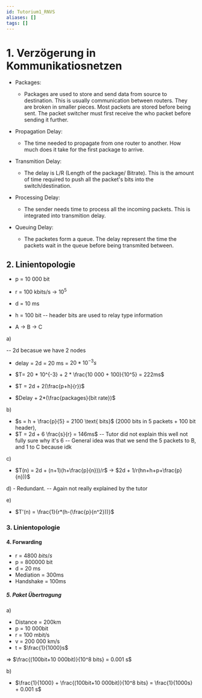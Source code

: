 ```yaml
---
id: Tutorium1_RNVS
aliases: []
tags: []
---
```

# 1. Verzögerung in Kommunikatiosnetzen

- Packages:
    - Packages are used to store and send data from source to destination. This is usually communication between routers. They are broken in smaller pieces. Most packets are stored before being sent. The packet switcher must first receive the who packet before sending it further.

- Propagation Delay:
    - The time needed to propagate from one router to another. How much does it take for the first package to arrive.

- Transmition Delay:
    - The delay is L/R (Length of the package/ Bitrate). This is the amount of time required to push all the packet's bits into the switch/destination.

- Processing Delay:
    - The sender needs time to process all the incoming packets. This is integrated into transmition delay.

- Queuing Delay:
    - The packetes form a queue. The delay represent the time the packets wait in the queue before being transmited between.

## 2. Linientopologie

- p = 10 000 bit 
- r = 100 kbits/s -> $10^5$
- d = 10 ms
- h = 100 bit -- header bits are used to relay type information

- A -> B -> C

a)

-- 2d becasue we have 2 nodes
- delay = 2d = 20 ms = $20 * 10^{-3} s$

- $T= 20 * 10^{-3} + 2 * \frac{10 000 + 100}{10^5} = 222ms$
- $T = 2d + 2(\frac{p+h}{r})$

- $Delay + 2*(\frac{packages}{bit rate})$

b)
- $s = h + \frac{p}{5} = 2100 \text{ bits}$ (2000 bits in 5 packets + 100 bit header), 
- $T = 2d + 6 \frac{s}{r} = 146ms$
-- Tutor did not explain this well not fully sure why it's 6
-- General idea was that we send the 5 packets to B, and 1 to C because idk

c) 
- $T(n) = 2d + (n+1)(h+\frac{p}{n}))/r$ -> $2d + 1/r(hn+h+p+\frac{p}{n}))$

d) 
    - Redundant. -- Again not really explained by the tutor

e)
- $T'(n) = \frac{1}{r*(h-(\frac{p}{n^2}))}$

### 3. Linientopologie
  
#### 4. Forwarding

- r = 4800 $bits/s$
- p = 800000 bit
- d = 20 ms
- Mediation = 300ms
- Handshake = 100ms

##### 5. Paket Übertragung

a) 
- Distance =  200km
- p = 10 000bit
- r = 100 mbit/s
- v = 200 000 km/s
- t = $\frac{1}{1000}s$

=> $\frac{(100bit+10 000bit)}{10^8 bits} = 0.001 s$

b)
  
- $\frac{1}{1000} + \frac{(100bit+10 000bit)}{10^8 bits} = \frac{1}{1000s} + 0.001 s$ 
  


  
